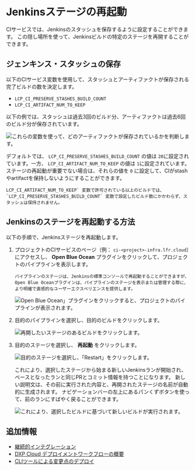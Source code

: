 # Jenkinsステージの再起動

CIサービスでは、Jenkinsのスタッシュを保存するように設定することができます。 この隠し場所を使って、Jenkinsビルドの特定のステージを再開することができます。

## ジェンキンス・スタッシュの保存

以下のCIサービス変数を使用して、スタッシュとアーティファクトが保存される完了ビルドの数を決定します。

* `LCP_CI_PRESERVE_STASHES_BUILD_COUNT`
* `LCP_CI_ARTIFACT_NUM_TO_KEEP`

以下の例では、スタッシュは過去3回のビルド分、アーティファクトは過去6回のビルド分が保存されています。

![これらの変数を使って、どのアーティファクトが保存されているかを判断します。](./restarting-jenkins-stages/images/01.png)

デフォルトでは、 `LCP_CI_PRESERVE_STASHES_BUILD_COUNT` の値は `20`に設定されています。一方、 `LCP_CI_ARTIFACT_NUM_TO_KEEP` の値は `1`に設定されています。 ステージの再起動が重要でない場合は、それらの値を `0` に設定して、CIがstashやartifactを保持しないようにすることができます。

```{important}
LCP_CI_ARTIFACT_NUM_TO_KEEP` 変数で許可されている以上のビルドでは、 `LCP_CI_PRESERVE_STASHES_BUILD_COUNT` 変数で設定したビルド数にかかわらず、スタッシュは保持されません。
```

## Jenkinsのステージを再起動する方法

以下の手順で、Jenkinsステージを再起動します。

1. プロジェクトのCIサービスのページ（例： `ci-<project>-infra.lfr.cloud`）にアクセスし、 **Open Blue Ocean** プラグインをクリックして、プロジェクトのパイプラインを表示します。

   ```{note}
   パイプラインのステージは、Jenkinsの標準コンソールで再起動することができますが、Open Blue Oceanプラグインは、パイプラインのステージを表示または管理する際に、より明確で直感的なユーザーエクスペリエンスを提供します。
   ```

   ![Open Blue Ocean」プラグインをクリックすると、プロジェクトのパイプラインが表示されます。](./restarting-jenkins-stages/images/02.png)

1. 目的のパイプラインを選択し、目的のビルドをクリックします。

   ![再開したいステージのあるビルドをクリックします。](./restarting-jenkins-stages/images/03.png)

1. 目的のステージを選択し、 **再起動** をクリックします。

   ![目的のステージを選択し、「Restart」をクリックします。](./restarting-jenkins-stages/images/04.png)

   これにより、選択したステージから始まる新しいJenkinsランが開始され、ベースとなったランと同じPRとコミット情報を持つことになります。 新しい説明文は、その前に実行された内容と、再開されたステージの名前が自動的に生成されます。 ナビゲーションバーの左上にあるパンくずボタンを使って、前のランにすばやく戻ることができます。

   ![これにより、選択したビルドに基づいて新しいビルドが実行されます。](./restarting-jenkins-stages/images/05.png)

## 追加情報

* [継続的インテグレーション](../platform-services/continuous-integration.md)
* [DXP Cloud デプロイメントワークフローの概要](./overview-of-the-dxp-cloud-deployment-workflow.md)
* [CLIツールによる変更点のデプロイ](./deploying-changes-via-the-cli-tool.md)
